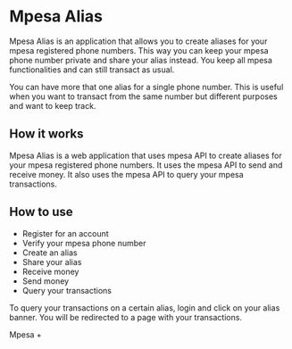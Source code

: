 <h1>Mpesa Alias</h1>
Mpesa Alias is an application that allows you to create aliases for your mpesa registered phone numbers. This way you can keep your mpesa phone number private and share your alias instead. You keep all mpesa functionalities and can still transact as usual.

You can have more that one alias for a single phone number. This is useful when you want to transact from the same number but different purposes and want to keep track.

<h2>How it works</h2>
Mpesa Alias is a web application that uses mpesa API to create aliases for your mpesa registered phone numbers. It uses the mpesa API to send and receive money. It also uses the mpesa API to query your mpesa transactions.

<h2>How to use</h2>
<ul>
<li>Register for an account</li>
<li>Verify your mpesa phone number</li>
<li>Create an alias</li>
<li>Share your alias</li>
<li>Receive money</li>
<li>Send money</li>
<li>Query your transactions</li>
</ul>

To query your transactions on a certain alias, login and click on your alias banner. You will be redirected to a page with your transactions.

<footer>Mpesa +</footer>
